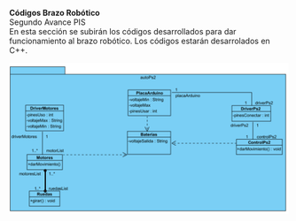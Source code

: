 **Códigos Brazo Robótico**<br>
Segundo Avance PIS<br>
En esta sección se subirán los códigos desarrollados para dar funcionamiento al brazo robótico. 
Los códigos estarán desarrolados en C++.<br>
<div align="center"><img src="https://raw.githubusercontent.com/145548109/Codigo-Brazo-R---U2/main/UmlAuto/AutoControl.png"></summary><br>
